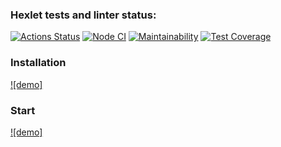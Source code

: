 ### Hexlet tests and linter status:
[![Actions Status](https://github.com/dark7lord/frontend-project-lvl1/workflows/hexlet-check/badge.svg)](https://github.com/dark7lord/frontend-project-lvl1/actions)
[![Node CI](https://github.com/dark7lord/frontend-project-lvl1/workflows/Node%20CI/badge.svg)](https://github.com/dark7lord/frontend-project-lvl1/actions)
[![Maintainability](https://api.codeclimate.com/v1/badges/a99a88d28ad37a79dbf6/maintainability)](https://codeclimate.com/github/codeclimate/codeclimate/maintainability)
[![Test Coverage](https://api.codeclimate.com/v1/badges/a99a88d28ad37a79dbf6/test_coverage)](https://codeclimate.com/github/codeclimate/codeclimate/test_coverage)

### Installation

[![demo]](https://asciinema.org/a/O5bmZeKWDHhIKKmsBHUBauASd?autoplay=1)

### Start

[![demo]](https://asciinema.org/a/NJF9l4aBKpYb9VTEhvSgwErTL)

